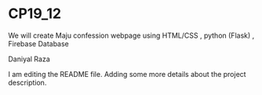 # CP19_12
We will create Maju confession webpage using HTML/CSS , python (Flask) , Firebase Database

Daniyal Raza

I am editing the README file. Adding some more details about the project description.
